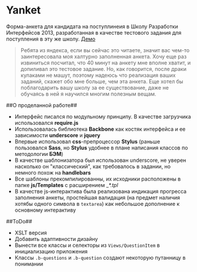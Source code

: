 Yanket
======

Форма-анкета для кандидата на поступлинеия в Школу Pазработки Интерфейсов 2013, разработанная в качестве тестового задания для поступления в эту же школу. [Демо](http://jvee.github.io/Yanket/)

> Ребята из яндекса, если вы сейчас это читаете, значит вас чем-то заинтересовала моя халтурно заполненная анкета. Хочу еще раз извиниться посчитал, что 40 минут на анкету мне вполне хватит, и допиливал это тестовое задание. Но, как говорится, после драки кулаками не машут, поэтому надеюсь что реализация ваших заданий, скажет обо мне больше, чем эта анкета. Еще хотел бы поблагодарить вашу школу за ее существование, даже не обучаясь в ней я научился многим полезным вещам.

##О проделанной работе##

- Интерфейс писался по модульному принципу. В качестве загрузчика использовался **require.js**
- Использовалась библиотека **Backbone** как костяк интерфейса и ее зависимости **underscore** и **jquery**
- Впервые использовал **css**-препроцессор **Stylus** (раньше пользовался **Sass**, но **Stylus** удобнее в плане написания классов по методологии **БЭМ**)
- В качестве шаблонизатора был использован underscore, не уверен насколько он "классический", как требовалось в задании, но немного похож на **handlebars**
- Все шаблоны прекомпилированны, их исходники расположены в папке **js/Templates** с расширением __*._tpl__
- В качестве js-интерактива была реализована индикация прогресса заполнения анкеты, простейшая валидация (на предмет наличия хотябы одного символа в `textarea`) как небольшое дополнение к основному интерактиву


##ToDo##

- XSLT версия
- Добавить адаптивности дизайну
- Вынести все классы и селекторы из `Views/QuestionItem` в инициализацию приложения
- Классы `.b-questions` и `.b-question` создают некоторую путанницу в понимании


